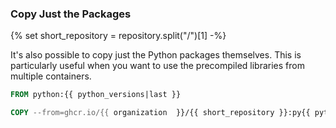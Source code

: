 ### Copy Just the Packages
{% set short_repository = repository.split("/")[1] -%}

It's also possible to copy just the Python packages themselves. This is particularly useful when you want to use the precompiled libraries from multiple containers.

```dockerfile
FROM python:{{ python_versions|last }}

COPY --from=ghcr.io/{{ organization  }}/{{ short_repository }}:py{{ python_versions|last }}-slim-LATEST /usr/local/lib/python{{ python_versions|last }}/site-packages/* /usr/local/lib/python{{ python_versions|last }}/site-packages/
```

